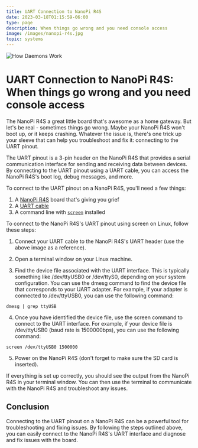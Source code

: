 ```yaml
---
title: UART Connection to NanoPi R4S
date: 2023-03-18T01:15:59-06:00
type: page
description: When things go wrong and you need console access
image: /images/nanopi-r4s.jpg
topic: systems
---
```

![How Daemons Work](/images/nanopi-r4s.jpg)
# UART Connection to NanoPi R4S: When things go wrong and you need console access
The NanoPi R4S a great little board that's awesome as a home gateway. But let's be real - sometimes things go wrong. Maybe your NanoPi R4S won't boot up, or it keeps crashing. Whatever the issue is, there's one trick up your sleeve that can help you troubleshoot and fix it: connecting to the UART pinout.

The UART pinout is a 3-pin header on the NanoPi R4S that provides a serial communication interface for sending and receiving data between devices. By connecting to the UART pinout using a UART cable, you can access the NanoPi R4S's boot log, debug messages, and more.

To connect to the UART pinout on a NanoPi R4S, you'll need a few things:

1. A [NanoPi R4S](https://wiki.friendlyelec.com/wiki/index.php/NanoPi_R4S) board that's giving you grief
2. A [UART cable](https://www.adafruit.com/product/954)
3. A command line with [`screen`](https://www.gnu.org/software/screen/manual/screen.html) installed

To connect to the NanoPi R4S's UART pinout using screen on Linux, follow these steps:

1. Connect your UART cable to the NanoPi R4S's UART header (use the above image as a reference).

2. Open a terminal window on your Linux machine.

3. Find the device file associated with the UART interface. This is typically something like /dev/ttyUSB0 or /dev/ttyS0, depending on your system configuration. You can use the dmesg command to find the device file that corresponds to your UART adapter. For example, if your adapter is connected to /dev/ttyUSB0, you can use the following command:

```
dmesg | grep ttyUSB
```

4. Once you have identified the device file, use the screen command to connect to the UART interface. For example, if your device file is /dev/ttyUSB0 (baud rate is 1500000bps), you can use the following command:

```
screen /dev/ttyUSB0 1500000
```

5. Power on the NanoPi R4S (don't forget to make sure the SD card is inserted).

If everything is set up correctly, you should see the output from the NanoPi R4S in your terminal window. You can then use the terminal to communicate with the NanoPi R4S and troubleshoot any issues.

## Conclusion
Connecting to the UART pinout on a NanoPi R4S can be a powerful tool for troubleshooting and fixing issues. By following the steps outlined above, you can easily connect to the NanoPi R4S's UART interface and diagnose and fix issues with the board.